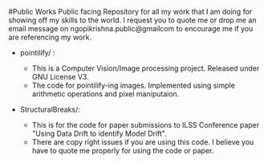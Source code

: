 #Public Works
Public facing Repository for all my work that I am doing for showing off my skills to the world. I request you to quote me or drop me an email message on ngopikrishna.public@gmailcom to encourage me if you are referencing my work.



* pointilify/ :
  * This is a Computer Vision/Image processing project. Released under GNU License V3.
  * The code for pointilify-ing images. Implemented using simple arithmetic operations and pixel maniputaion.


* StructuralBreaks/:
  * This is for the code for paper submissions to ILSS Conference paper "Using Data Drift to identify Model Drift". 
  * There are copy right issues if you are using this code. I believe you have to quote me properly for using the code or paper.
